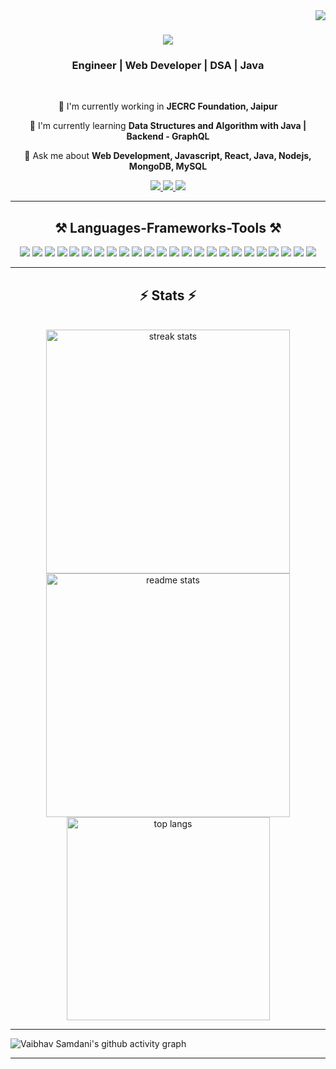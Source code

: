 <img align="right" src="https://visitor-badge.laobi.icu/badge?page_id=vaibhav-samdani.vaibhav-samdani" />
<h1 align="center">
  <img src="https://readme-typing-svg.herokuapp.com/?font=Righteous&size=35&center=true&vCenter=true&width=500&height=70&duration=4000&lines=Hi+There!+👋;I'm+Vaibhav%20Samdani!;" />
</h1>
<h3 align="center">Engineer | Web Developer | DSA | Java</h3>
<br/>
<div align="center">

 🔭 I'm currently working in **JECRC Foundation, Jaipur**

 🌱 I'm currently learning **Data Structures and Algorithm with Java | Backend - GraphQL**

 💬 Ask me about **Web Development, Javascript, React, Java, Nodejs, MongoDB, MySQL**

</div>

<div align="center"> 
  <a href="mailto:vaibhavmaheshwari517@gmail.com">
    <img src="https://img.shields.io/badge/Gmail-333333?style=for-the-badge&logo=gmail&logoColor=red" />
  </a>
  <a href="https://www.linkedin.com/in/vaibhav-samdani/" target="_blank">
    <img src="https://img.shields.io/badge/LinkedIn-0077B5?style=for-the-badge&logo=linkedin&logoColor=white" target="_blank" />
  </a>
  <a href="https://www.x.com/samdanivaibhav_" target="_blank">
     <img src="https://img.shields.io/badge/Twitter-FF5722?style=for-the-badge&logo=x&logoColor=white" target="_blank" />
  </a>
</div>
 <hr/>

<h2 align="center">⚒️ Languages-Frameworks-Tools ⚒️</h2>
<div align="center">
    <img src="https://skillicons.dev/icons?i=javascript" />
    <img src="https://skillicons.dev/icons?i=c" />
    <img src="https://skillicons.dev/icons?i=java" />
    <img src="https://skillicons.dev/icons?i=cpp" />
    <img src="https://skillicons.dev/icons?i=py" />
    <img src="https://skillicons.dev/icons?i=react" />
    <img src="https://skillicons.dev/icons?i=html" />
    <img src="https://skillicons.dev/icons?i=css" />
    <img src="https://skillicons.dev/icons?i=gmail" />
    <img src="https://skillicons.dev/icons?i=nodejs" />
    <img src="https://skillicons.dev/icons?i=expressjs" />
    <img src="https://skillicons.dev/icons?i=tailwindcss" />
    <img src="https://skillicons.dev/icons?i=md" />
    <img src="https://skillicons.dev/icons?i=mysql" />
    <img src="https://skillicons.dev/icons?i=notion" />
    <img src="https://skillicons.dev/icons?i=npm" />
    <img src="https://skillicons.dev/icons?i=mongodb" />
    <img src="https://skillicons.dev/icons?i=arduino" />
    <img src="https://skillicons.dev/icons?i=git" />
    <img src="https://skillicons.dev/icons?i=github" />
    <img src="https://skillicons.dev/icons?i=vscode" />
    <img src="https://skillicons.dev/icons?i=postman" />
    <img src="https://skillicons.dev/icons?i=linkedin" />
    <img src="https://skillicons.dev/icons?i=figma" />
</div>
<hr/>

<h2 align="center">⚡ Stats ⚡</h2>
<br>
<div align=center>
  <img width=390 src="https://streak-stats.demolab.com?user=vaibhav-samdani&theme=react&border_radius=10" alt="streak stats"/>
  <img width=390 src="https://github-readme-stats.vercel.app/api?username=vaibhav-samdani&show_icons=true&theme=react&rank_icon=github&border_radius=10" alt="readme stats" />
  <br/>
  <img width=325 align="center" src="https://github-readme-stats.vercel.app/api/top-langs/?username=vaibhav-samdani&hide=HTML&langs_count=8&layout=compact&theme=react&border_radius=10&size_weight=0.5&count_weight=0.5&exclude_repo=github-readme-stats" alt="top langs" />
</div>
<hr/>

<img src="https://github-readme-activity-graph.vercel.app/graph?username=vaibhav-samdani&theme=merko" alt="Vaibhav Samdani's github activity graph"/>
<hr/>
<br/>
